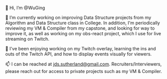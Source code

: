 👋 Hi, I’m @WuGing

🌱 I’m currently working on improving Data Structure projects from my Algorithm and Data Structure class in College. 
In addition, I'm periodically reviewing my VM & Compiler from my capstone, and looking for way to improve it,
as well as working on my obs-react project, which I use for live streaming on Twitch.

💞️ I've been enjoying working on my Twitch overlay, learning the ins and outs of the Twitch API, and how to 
display events visually for viewers. 

📫 I can be reached at jds.sutherland@gmail.com.
Recruiters/Interviewers, please reach out for access to private projects such as my VM & Compiler. 

<!---
WuGing/WuGing is a ✨ special ✨ repository because its `README.md` (this file) appears on your GitHub profile.
You can click the Preview link to take a look at your changes.
--->
